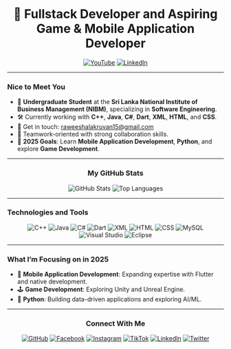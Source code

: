 
<div align="center">

# 🚀 Fullstack Developer and Aspiring Game & Mobile Application Developer

[![YouTube](https://img.shields.io/badge/YouTube-red?style=for-the-badge&logo=youtube&logoColor=white)](https://youtube.com)
[![LinkedIn](https://img.shields.io/badge/LinkedIn-blue?style=for-the-badge&logo=linkedin&logoColor=white)](https://linkedin.com/in/raweesha-lakruva-671715312)

</div>

---

### Nice to Meet You

- 🌟 **Undergraduate Student** at the **Sri Lanka National Institute of Business Management (NIBM)**, specializing in **Software Engineering**.
- 🛠️ Currently working with **C++**, **Java**, **C#**, **Dart**, **XML**, **HTML**, and **CSS**.
- 📧 Get in touch: [raweeshalakruvan15@gmail.com](mailto:raweeshalakruvan15@gmail.com)
- 🤝 Teamwork-oriented with strong collaboration skills.
- 🎯 **2025 Goals**: Learn **Mobile Application Development**, **Python**, and explore **Game Development**.

---

<div align="center">

### My GitHub Stats

![GitHub Stats](https://github-readme-stats.vercel.app/api?username=R-veesh&show_icons=true&theme=holi&hide_title=true&rank_icon=github)
![Top Languages](https://github-readme-stats.vercel.app/api/top-langs/?username=R-veesh&layout=compact&theme=holi)

</div>

---

### Technologies and Tools

<div align="center">

![C++](https://img.shields.io/badge/-C++-00599C?style=for-the-badge&logo=c%2B%2B&logoColor=white)
![Java](https://img.shields.io/badge/-Java-orange?style=for-the-badge&logo=java&logoColor=white)
![C#](https://img.shields.io/badge/-C%23-239120?style=for-the-badge&logo=c-sharp&logoColor=white)
![Dart](https://img.shields.io/badge/-Dart-0175C2?style=for-the-badge&logo=dart&logoColor=white)
![XML](https://img.shields.io/badge/-XML-FFA500?style=for-the-badge&logo=xml&logoColor=white)
![HTML](https://img.shields.io/badge/-HTML-orange?style=for-the-badge&logo=html5&logoColor=white)
![CSS](https://img.shields.io/badge/-CSS-blue?style=for-the-badge&logo=css3&logoColor=white)
![MySQL](https://img.shields.io/badge/-MySQL-blue?style=for-the-badge&logo=mysql&logoColor=white)
![Visual Studio](https://img.shields.io/badge/-Visual%20Studio-purple?style=for-the-badge&logo=visual-studio&logoColor=white)
![Eclipse](https://img.shields.io/badge/-Eclipse-2C2255?style=for-the-badge&logo=eclipse&logoColor=white)

</div>

---

### What I’m Focusing on in 2025

- 📱 **Mobile Application Development**: Expanding expertise with Flutter and native development.
- 🕹️ **Game Development**: Exploring Unity and Unreal Engine.
- 🐍 **Python**: Building data-driven applications and exploring AI/ML.

---

<div align="center">

### Connect With Me

[![GitHub](https://img.shields.io/badge/-GitHub-black?style=for-the-badge&logo=github&logoColor=white)](https://github.com/R-veesh)
[![Facebook](https://img.shields.io/badge/-Facebook-blue?style=for-the-badge&logo=facebook&logoColor=white)](https://facebook.com/RaveeshaLakruvan)
[![Instagram](https://img.shields.io/badge/-Instagram-purple?style=for-the-badge&logo=instagram&logoColor=white)](https://instagram.com/raveelakru)
[![TikTok](https://img.shields.io/badge/-TikTok-black?style=for-the-badge&logo=tiktok&logoColor=white)](https://tiktok.com/@veesh)
[![LinkedIn](https://img.shields.io/badge/-LinkedIn-blue?style=for-the-badge&logo=linkedin&logoColor=white)](https://linkedin.com/in/raweesha-lakruva-671715312)
[![Twitter](https://img.shields.io/badge/-Twitter-blue?style=for-the-badge&logo=twitter&logoColor=white)](https://twitter.com/RaweeshaL)

</div>

